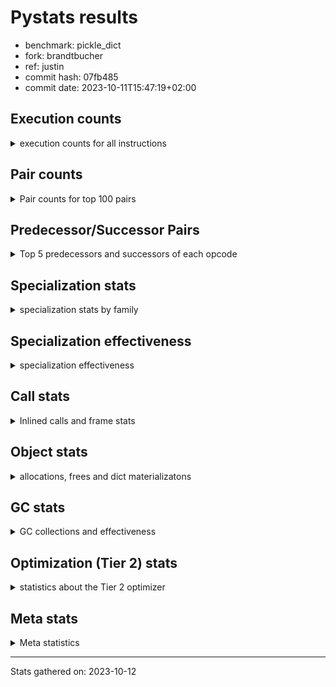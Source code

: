 
# Pystats results

- benchmark: pickle_dict
- fork: brandtbucher
- ref: justin
- commit hash: 07fb485
- commit date: 2023-10-11T15:47:19+02:00

## Execution counts

<details>
<summary> execution counts for all instructions </summary>

|Name | Count | Self | Cumulative | Miss ratio | 
|---|---:|---:|---:|---:|
| LOAD_FAST | 660 | 13.3% | 13.3% |  |
| PUSH_NULL | 600 | 12.1% | 25.4% |  |
| LOAD_ATTR_MODULE | 460 | 9.3% | 34.7% |  |
| POP_TOP | 360 | 7.3% | 41.9% |  |
| STORE_FAST | 300 | 6.0% | 48.0% |  |
| LOAD_FAST_LOAD_FAST | 300 | 6.0% | 54.0% |  |
| CALL_BUILTIN_FAST_WITH_KEYWORDS | 300 | 6.0% | 60.1% |  |
| CALL | 260 | 5.2% | 65.3% |  |
| LOAD_GLOBAL_MODULE | 220 | 4.4% | 69.8% |  |
| LOAD_DEREF | 180 | 3.6% | 73.4% |  |
| RETURN_VALUE | 120 | 2.4% | 75.8% |  |
| RESUME_CHECK | 120 | 2.4% | 78.2% |  |
| LOAD_GLOBAL | 120 | 2.4% | 80.6% |  |
| CALL_FUNCTION_EX | 120 | 2.4% | 83.1% |  |
| LOAD_ATTR | 100 | 2.0% | 85.1% |  |
| NOP | 60 | 1.2% | 86.3% |  |
| LOAD_GLOBAL_BUILTIN | 60 | 1.2% | 87.5% |  |
| LOAD_ATTR_WITH_HINT | 60 | 1.2% | 88.7% |  |
| LIST_EXTEND | 60 | 1.2% | 89.9% |  |
| GET_ITER | 60 | 1.2% | 91.1% |  |
| FOR_ITER_RANGE | 60 | 1.2% | 92.3% |  |
| ENTER_EXECUTOR | 60 | 1.2% | 93.5% |  |
| COPY_FREE_VARS | 60 | 1.2% | 94.8% |  |
| CALL_INTRINSIC_1 | 60 | 1.2% | 96.0% |  |
| CALL_BUILTIN_CLASS | 60 | 1.2% | 97.2% |  |
| BUILD_LIST | 60 | 1.2% | 98.4% |  |
| BINARY_OP_SUBTRACT_FLOAT | 60 | 1.2% | 99.6% |  |
| BINARY_OP | 20 | 0.4% | 100.0% |  |


</details>

## Pair counts

<details>
<summary> Pair counts for top 100 pairs </summary>

|Pair | Count | Self | Cumulative | 
|---|---:|---:|---:|
| LOAD_ATTR_MODULE PUSH_NULL | 460 | 9.3% | 9.3% |
| PUSH_NULL LOAD_FAST_LOAD_FAST | 300 | 6.0% | 15.3% |
| LOAD_FAST_LOAD_FAST CALL_BUILTIN_FAST_WITH_KEYWORDS | 300 | 6.0% | 21.4% |
| LOAD_FAST LOAD_ATTR_MODULE | 300 | 6.0% | 27.4% |
| CALL_BUILTIN_FAST_WITH_KEYWORDS POP_TOP | 300 | 6.0% | 33.5% |
| POP_TOP LOAD_FAST | 240 | 4.8% | 38.3% |
| STORE_FAST LOAD_FAST | 180 | 3.6% | 41.9% |
| PUSH_NULL CALL | 180 | 3.6% | 45.6% |
| PUSH_NULL LOAD_FAST | 120 | 2.4% | 48.0% |
| LOAD_DEREF PUSH_NULL | 120 | 2.4% | 50.4% |
| LOAD_GLOBAL_MODULE LOAD_ATTR_MODULE | 100 | 2.0% | 52.4% |
| STORE_FAST LOAD_GLOBAL_MODULE | 80 | 1.6% | 54.0% |
| LOAD_GLOBAL LOAD_GLOBAL_MODULE | 80 | 1.6% | 55.6% |
| RETURN_VALUE RETURN_VALUE | 60 | 1.2% | 56.9% |
| RESUME_CHECK LOAD_DEREF | 60 | 1.2% | 58.1% |
| POP_TOP NOP | 60 | 1.2% | 59.3% |
| POP_TOP ENTER_EXECUTOR | 60 | 1.2% | 60.5% |
| NOP LOAD_DEREF | 60 | 1.2% | 61.7% |
| LOAD_GLOBAL_MODULE STORE_FAST | 60 | 1.2% | 62.9% |
| LOAD_GLOBAL_MODULE LOAD_ATTR | 60 | 1.2% | 64.1% |
| LOAD_GLOBAL_BUILTIN LOAD_FAST | 60 | 1.2% | 65.3% |
| LOAD_FAST GET_ITER | 60 | 1.2% | 66.5% |
| LOAD_FAST CALL_FUNCTION_EX | 60 | 1.2% | 67.7% |
| LOAD_FAST BUILD_LIST | 60 | 1.2% | 69.0% |
| LOAD_DEREF LIST_EXTEND | 60 | 1.2% | 70.2% |
| LOAD_ATTR_WITH_HINT STORE_FAST | 60 | 1.2% | 71.4% |
| LOAD_ATTR LOAD_ATTR_MODULE | 60 | 1.2% | 72.6% |
| LIST_EXTEND CALL_INTRINSIC_1 | 60 | 1.2% | 73.8% |
| GET_ITER FOR_ITER_RANGE | 60 | 1.2% | 75.0% |
| FOR_ITER_RANGE STORE_FAST | 60 | 1.2% | 76.2% |
| COPY_FREE_VARS RESUME_CHECK | 60 | 1.2% | 77.4% |
| CALL_INTRINSIC_1 CALL_FUNCTION_EX | 60 | 1.2% | 78.6% |
| CALL_FUNCTION_EX RESUME_CHECK | 60 | 1.2% | 79.8% |
| CALL_FUNCTION_EX COPY_FREE_VARS | 60 | 1.2% | 81.0% |
| CALL_BUILTIN_CLASS STORE_FAST | 60 | 1.2% | 82.3% |
| CALL STORE_FAST | 60 | 1.2% | 83.5% |
| CALL POP_TOP | 60 | 1.2% | 84.7% |
| CALL LOAD_FAST | 60 | 1.2% | 85.9% |
| CALL CALL | 60 | 1.2% | 87.1% |
| BUILD_LIST LOAD_DEREF | 60 | 1.2% | 88.3% |
| BINARY_OP_SUBTRACT_FLOAT RETURN_VALUE | 60 | 1.2% | 89.5% |
| STORE_FAST LOAD_GLOBAL | 40 | 0.8% | 90.3% |
| RETURN_VALUE LOAD_GLOBAL | 40 | 0.8% | 91.1% |
| RESUME_CHECK LOAD_GLOBAL_BUILTIN | 40 | 0.8% | 91.9% |
| LOAD_FAST LOAD_ATTR_WITH_HINT | 40 | 0.8% | 92.7% |
| LOAD_FAST CALL_BUILTIN_CLASS | 40 | 0.8% | 93.5% |
| LOAD_FAST BINARY_OP_SUBTRACT_FLOAT | 40 | 0.8% | 94.4% |
| ENTER_EXECUTOR LOAD_GLOBAL_MODULE | 40 | 0.8% | 95.2% |
| RETURN_VALUE LOAD_GLOBAL_MODULE | 20 | 0.4% | 95.6% |
| RESUME_CHECK LOAD_GLOBAL | 20 | 0.4% | 96.0% |
| LOAD_GLOBAL LOAD_GLOBAL_BUILTIN | 20 | 0.4% | 96.4% |
| LOAD_GLOBAL LOAD_ATTR | 20 | 0.4% | 96.8% |
| LOAD_FAST LOAD_ATTR | 20 | 0.4% | 97.2% |
| LOAD_FAST CALL | 20 | 0.4% | 97.6% |
| LOAD_FAST BINARY_OP | 20 | 0.4% | 98.0% |
| LOAD_ATTR PUSH_NULL | 20 | 0.4% | 98.4% |
| LOAD_ATTR LOAD_ATTR_WITH_HINT | 20 | 0.4% | 98.8% |
| ENTER_EXECUTOR LOAD_GLOBAL | 20 | 0.4% | 99.2% |
| CALL CALL_BUILTIN_CLASS | 20 | 0.4% | 99.6% |
| BINARY_OP BINARY_OP_SUBTRACT_FLOAT | 20 | 0.4% | 100.0% |


</details>

## Predecessor/Successor Pairs

<details>
<summary> Top 5 predecessors and successors of each opcode </summary>

### GET_ITER

<details>
<summary> Successors and predecessors for GET_ITER </summary>

|Predecessors | Count | Percentage | 
|---|---:|---:|
| LOAD_FAST | 60 | 100.0% |

|Successors | Count | Percentage | 
|---|---:|---:|
| FOR_ITER_RANGE | 60 | 100.0% |


</details>

### NOP

<details>
<summary> Successors and predecessors for NOP </summary>

|Predecessors | Count | Percentage | 
|---|---:|---:|
| POP_TOP | 60 | 100.0% |

|Successors | Count | Percentage | 
|---|---:|---:|
| LOAD_DEREF | 60 | 100.0% |


</details>

### POP_TOP

<details>
<summary> Successors and predecessors for POP_TOP </summary>

|Predecessors | Count | Percentage | 
|---|---:|---:|
| CALL_BUILTIN_FAST_WITH_KEYWORDS | 300 | 83.3% |
| CALL | 60 | 16.7% |

|Successors | Count | Percentage | 
|---|---:|---:|
| LOAD_FAST | 240 | 66.7% |
| NOP | 60 | 16.7% |
| ENTER_EXECUTOR | 60 | 16.7% |


</details>

### PUSH_NULL

<details>
<summary> Successors and predecessors for PUSH_NULL </summary>

|Predecessors | Count | Percentage | 
|---|---:|---:|
| LOAD_ATTR_MODULE | 460 | 76.7% |
| LOAD_DEREF | 120 | 20.0% |
| LOAD_ATTR | 20 | 3.3% |

|Successors | Count | Percentage | 
|---|---:|---:|
| LOAD_FAST_LOAD_FAST | 300 | 50.0% |
| CALL | 180 | 30.0% |
| LOAD_FAST | 120 | 20.0% |


</details>

### RETURN_VALUE

<details>
<summary> Successors and predecessors for RETURN_VALUE </summary>

|Predecessors | Count | Percentage | 
|---|---:|---:|
| RETURN_VALUE | 60 | 50.0% |
| BINARY_OP_SUBTRACT_FLOAT | 60 | 50.0% |

|Successors | Count | Percentage | 
|---|---:|---:|
| RETURN_VALUE | 60 | 50.0% |
| LOAD_GLOBAL | 40 | 33.3% |
| LOAD_GLOBAL_MODULE | 20 | 16.7% |


</details>

### BINARY_OP

<details>
<summary> Successors and predecessors for BINARY_OP </summary>

|Predecessors | Count | Percentage | 
|---|---:|---:|
| LOAD_FAST | 20 | 100.0% |

|Successors | Count | Percentage | 
|---|---:|---:|
| BINARY_OP_SUBTRACT_FLOAT | 20 | 100.0% |


</details>

### BUILD_LIST

<details>
<summary> Successors and predecessors for BUILD_LIST </summary>

|Predecessors | Count | Percentage | 
|---|---:|---:|
| LOAD_FAST | 60 | 100.0% |

|Successors | Count | Percentage | 
|---|---:|---:|
| LOAD_DEREF | 60 | 100.0% |


</details>

### CALL

<details>
<summary> Successors and predecessors for CALL </summary>

|Predecessors | Count | Percentage | 
|---|---:|---:|
| PUSH_NULL | 180 | 69.2% |
| CALL | 60 | 23.1% |
| LOAD_FAST | 20 | 7.7% |

|Successors | Count | Percentage | 
|---|---:|---:|
| STORE_FAST | 60 | 23.1% |
| POP_TOP | 60 | 23.1% |
| LOAD_FAST | 60 | 23.1% |
| CALL | 60 | 23.1% |
| CALL_BUILTIN_CLASS | 20 | 7.7% |


</details>

### CALL_FUNCTION_EX

<details>
<summary> Successors and predecessors for CALL_FUNCTION_EX </summary>

|Predecessors | Count | Percentage | 
|---|---:|---:|
| LOAD_FAST | 60 | 50.0% |
| CALL_INTRINSIC_1 | 60 | 50.0% |

|Successors | Count | Percentage | 
|---|---:|---:|
| RESUME_CHECK | 60 | 50.0% |
| COPY_FREE_VARS | 60 | 50.0% |


</details>

### CALL_INTRINSIC_1

<details>
<summary> Successors and predecessors for CALL_INTRINSIC_1 </summary>

|Predecessors | Count | Percentage | 
|---|---:|---:|
| LIST_EXTEND | 60 | 100.0% |

|Successors | Count | Percentage | 
|---|---:|---:|
| CALL_FUNCTION_EX | 60 | 100.0% |


</details>

### COPY_FREE_VARS

<details>
<summary> Successors and predecessors for COPY_FREE_VARS </summary>

|Predecessors | Count | Percentage | 
|---|---:|---:|
| CALL_FUNCTION_EX | 60 | 100.0% |

|Successors | Count | Percentage | 
|---|---:|---:|
| RESUME_CHECK | 60 | 100.0% |


</details>

### ENTER_EXECUTOR

<details>
<summary> Successors and predecessors for ENTER_EXECUTOR </summary>

|Predecessors | Count | Percentage | 
|---|---:|---:|
| POP_TOP | 60 | 100.0% |

|Successors | Count | Percentage | 
|---|---:|---:|
| LOAD_GLOBAL_MODULE | 40 | 66.7% |
| LOAD_GLOBAL | 20 | 33.3% |


</details>

### LIST_EXTEND

<details>
<summary> Successors and predecessors for LIST_EXTEND </summary>

|Predecessors | Count | Percentage | 
|---|---:|---:|
| LOAD_DEREF | 60 | 100.0% |

|Successors | Count | Percentage | 
|---|---:|---:|
| CALL_INTRINSIC_1 | 60 | 100.0% |


</details>

### LOAD_ATTR

<details>
<summary> Successors and predecessors for LOAD_ATTR </summary>

|Predecessors | Count | Percentage | 
|---|---:|---:|
| LOAD_GLOBAL_MODULE | 60 | 60.0% |
| LOAD_GLOBAL | 20 | 20.0% |
| LOAD_FAST | 20 | 20.0% |

|Successors | Count | Percentage | 
|---|---:|---:|
| LOAD_ATTR_MODULE | 60 | 60.0% |
| PUSH_NULL | 20 | 20.0% |
| LOAD_ATTR_WITH_HINT | 20 | 20.0% |


</details>

### LOAD_DEREF

<details>
<summary> Successors and predecessors for LOAD_DEREF </summary>

|Predecessors | Count | Percentage | 
|---|---:|---:|
| RESUME_CHECK | 60 | 33.3% |
| NOP | 60 | 33.3% |
| BUILD_LIST | 60 | 33.3% |

|Successors | Count | Percentage | 
|---|---:|---:|
| PUSH_NULL | 120 | 66.7% |
| LIST_EXTEND | 60 | 33.3% |


</details>

### LOAD_FAST

<details>
<summary> Successors and predecessors for LOAD_FAST </summary>

|Predecessors | Count | Percentage | 
|---|---:|---:|
| POP_TOP | 240 | 36.4% |
| STORE_FAST | 180 | 27.3% |
| PUSH_NULL | 120 | 18.2% |
| LOAD_GLOBAL_BUILTIN | 60 | 9.1% |
| CALL | 60 | 9.1% |

|Successors | Count | Percentage | 
|---|---:|---:|
| LOAD_ATTR_MODULE | 300 | 45.5% |
| GET_ITER | 60 | 9.1% |
| CALL_FUNCTION_EX | 60 | 9.1% |
| BUILD_LIST | 60 | 9.1% |
| LOAD_ATTR_WITH_HINT | 40 | 6.1% |


</details>

### LOAD_FAST_LOAD_FAST

<details>
<summary> Successors and predecessors for LOAD_FAST_LOAD_FAST </summary>

|Predecessors | Count | Percentage | 
|---|---:|---:|
| PUSH_NULL | 300 | 100.0% |

|Successors | Count | Percentage | 
|---|---:|---:|
| CALL_BUILTIN_FAST_WITH_KEYWORDS | 300 | 100.0% |


</details>

### LOAD_GLOBAL

<details>
<summary> Successors and predecessors for LOAD_GLOBAL </summary>

|Predecessors | Count | Percentage | 
|---|---:|---:|
| STORE_FAST | 40 | 33.3% |
| RETURN_VALUE | 40 | 33.3% |
| RESUME_CHECK | 20 | 16.7% |
| ENTER_EXECUTOR | 20 | 16.7% |

|Successors | Count | Percentage | 
|---|---:|---:|
| LOAD_GLOBAL_MODULE | 80 | 66.7% |
| LOAD_GLOBAL_BUILTIN | 20 | 16.7% |
| LOAD_ATTR | 20 | 16.7% |


</details>

### STORE_FAST

<details>
<summary> Successors and predecessors for STORE_FAST </summary>

|Predecessors | Count | Percentage | 
|---|---:|---:|
| LOAD_GLOBAL_MODULE | 60 | 20.0% |
| LOAD_ATTR_WITH_HINT | 60 | 20.0% |
| FOR_ITER_RANGE | 60 | 20.0% |
| CALL_BUILTIN_CLASS | 60 | 20.0% |
| CALL | 60 | 20.0% |

|Successors | Count | Percentage | 
|---|---:|---:|
| LOAD_FAST | 180 | 60.0% |
| LOAD_GLOBAL_MODULE | 80 | 26.7% |
| LOAD_GLOBAL | 40 | 13.3% |


</details>

### BINARY_OP_SUBTRACT_FLOAT

<details>
<summary> Successors and predecessors for BINARY_OP_SUBTRACT_FLOAT </summary>

|Predecessors | Count | Percentage | 
|---|---:|---:|
| LOAD_FAST | 40 | 66.7% |
| BINARY_OP | 20 | 33.3% |

|Successors | Count | Percentage | 
|---|---:|---:|
| RETURN_VALUE | 60 | 100.0% |


</details>

### CALL_BUILTIN_CLASS

<details>
<summary> Successors and predecessors for CALL_BUILTIN_CLASS </summary>

|Predecessors | Count | Percentage | 
|---|---:|---:|
| LOAD_FAST | 40 | 66.7% |
| CALL | 20 | 33.3% |

|Successors | Count | Percentage | 
|---|---:|---:|
| STORE_FAST | 60 | 100.0% |


</details>

### CALL_BUILTIN_FAST_WITH_KEYWORDS

<details>
<summary> Successors and predecessors for CALL_BUILTIN_FAST_WITH_KEYWORDS </summary>

|Predecessors | Count | Percentage | 
|---|---:|---:|
| LOAD_FAST_LOAD_FAST | 300 | 100.0% |

|Successors | Count | Percentage | 
|---|---:|---:|
| POP_TOP | 300 | 100.0% |


</details>

### FOR_ITER_RANGE

<details>
<summary> Successors and predecessors for FOR_ITER_RANGE </summary>

|Predecessors | Count | Percentage | 
|---|---:|---:|
| GET_ITER | 60 | 100.0% |

|Successors | Count | Percentage | 
|---|---:|---:|
| STORE_FAST | 60 | 100.0% |


</details>

### LOAD_ATTR_MODULE

<details>
<summary> Successors and predecessors for LOAD_ATTR_MODULE </summary>

|Predecessors | Count | Percentage | 
|---|---:|---:|
| LOAD_FAST | 300 | 65.2% |
| LOAD_GLOBAL_MODULE | 100 | 21.7% |
| LOAD_ATTR | 60 | 13.0% |

|Successors | Count | Percentage | 
|---|---:|---:|
| PUSH_NULL | 460 | 100.0% |


</details>

### LOAD_ATTR_WITH_HINT

<details>
<summary> Successors and predecessors for LOAD_ATTR_WITH_HINT </summary>

|Predecessors | Count | Percentage | 
|---|---:|---:|
| LOAD_FAST | 40 | 66.7% |
| LOAD_ATTR | 20 | 33.3% |

|Successors | Count | Percentage | 
|---|---:|---:|
| STORE_FAST | 60 | 100.0% |


</details>

### LOAD_GLOBAL_BUILTIN

<details>
<summary> Successors and predecessors for LOAD_GLOBAL_BUILTIN </summary>

|Predecessors | Count | Percentage | 
|---|---:|---:|
| RESUME_CHECK | 40 | 66.7% |
| LOAD_GLOBAL | 20 | 33.3% |

|Successors | Count | Percentage | 
|---|---:|---:|
| LOAD_FAST | 60 | 100.0% |


</details>

### LOAD_GLOBAL_MODULE

<details>
<summary> Successors and predecessors for LOAD_GLOBAL_MODULE </summary>

|Predecessors | Count | Percentage | 
|---|---:|---:|
| STORE_FAST | 80 | 36.4% |
| LOAD_GLOBAL | 80 | 36.4% |
| ENTER_EXECUTOR | 40 | 18.2% |
| RETURN_VALUE | 20 | 9.1% |

|Successors | Count | Percentage | 
|---|---:|---:|
| LOAD_ATTR_MODULE | 100 | 45.5% |
| STORE_FAST | 60 | 27.3% |
| LOAD_ATTR | 60 | 27.3% |


</details>

### RESUME_CHECK

<details>
<summary> Successors and predecessors for RESUME_CHECK </summary>

|Predecessors | Count | Percentage | 
|---|---:|---:|
| COPY_FREE_VARS | 60 | 50.0% |
| CALL_FUNCTION_EX | 60 | 50.0% |

|Successors | Count | Percentage | 
|---|---:|---:|
| LOAD_DEREF | 60 | 50.0% |
| LOAD_GLOBAL_BUILTIN | 40 | 33.3% |
| LOAD_GLOBAL | 20 | 16.7% |


</details>


</details>

## Specialization stats

<details>
<summary> specialization stats by family </summary>

### BINARY_OP

<details>
<summary> specialization stats for BINARY_OP family </summary>

|Kind | Count | Ratio | 
|---|---|---|
|          hit |           60 | 75.0% |

#### Specialization attempts

| | Count | Ratio | 
|---|---:|---:|
| Success | 20 | 100.0% |
| Failure | 0 | 0.0% |

|Failure kind | Count | Ratio | 
|---|---:|---:|


</details>

### CALL

<details>
<summary> specialization stats for CALL family </summary>

|Kind | Count | Ratio | 
|---|---|---|
| specialization.deferred |          180 | 0.1% |
|          hit |       153660 | 99.8% |

#### Specialization attempts

| | Count | Ratio | 
|---|---:|---:|
| Success | 20 | 25.0% |
| Failure | 60 | 75.0% |

|Failure kind | Count | Ratio | 
|---|---:|---:|
| cfunc noargs | 60 | 100.0% |


</details>

### FOR_ITER

<details>
<summary> specialization stats for FOR_ITER family </summary>

|Kind | Count | Ratio | 
|---|---|---|
|          hit |           60 | 100.0% |


</details>

### LOAD_ATTR

<details>
<summary> specialization stats for LOAD_ATTR family </summary>

|Kind | Count | Ratio | 
|---|---|---|
| specialization.deferred |           20 | 0.0% |
|          hit |       153820 | 99.9% |

#### Specialization attempts

| | Count | Ratio | 
|---|---:|---:|
| Success | 80 | 100.0% |
| Failure | 0 | 0.0% |

|Failure kind | Count | Ratio | 
|---|---:|---:|


</details>

### LOAD_GLOBAL

<details>
<summary> specialization stats for LOAD_GLOBAL family </summary>

|Kind | Count | Ratio | 
|---|---|---|
| specialization.deferred |           20 | 5.0% |
|          hit |          280 | 70.0% |

#### Specialization attempts

| | Count | Ratio | 
|---|---:|---:|
| Success | 100 | 100.0% |
| Failure | 0 | 0.0% |

|Failure kind | Count | Ratio | 
|---|---:|---:|


</details>


</details>

## Specialization effectiveness

<details>
<summary> specialization effectiveness </summary>

|Instructions | Count | Ratio | 
|---|---:|---:|
| Basic | 3,060 | 61.7% |
| Not specialized | 500 | 10.1% |
| Specialized | 1,400 | 28.2% |

### Deferred by instruction

<details>
<summary> deferred by instruction </summary>

|Name | Count | Ratio | 
|---|---:|---:|
| CALL | 180 | 81.8% |
| LOAD_GLOBAL | 20 | 9.1% |
| LOAD_ATTR | 20 | 9.1% |
| UNPACK_SEQUENCE | 0 | 0.0% |
| TO_BOOL | 0 | 0.0% |
| STORE_SUBSCR | 0 | 0.0% |
| STORE_SLICE | 0 | 0.0% |
| STORE_FAST | 0 | 0.0% |
| STORE_ATTR | 0 | 0.0% |
| SEND | 0 | 0.0% |


</details>


</details>

## Call stats

<details>
<summary> Inlined calls and frame stats </summary>

| | Count | Ratio | 
|---|---:|---:|
| Calls to PyEval_EvalDefault | 0 | 0.0% |
| Calls to Python functions inlined | 120 | 100.0% |
| Calls via PyEval_EvalFrame (total) | 0 | 0.0% |
| Calls via PyEval_EvalFrame (vector) | 0 | 0.0% |
| Calls via PyEval_EvalFrame (generator) | 0 | 0.0% |
| Calls via PyEval_EvalFrame (legacy) | 0 | 0.0% |
| Calls via PyEval_EvalFrame (function vectorcall) | 0 | 0.0% |
| Calls via PyEval_EvalFrame (build class) | 0 | 0.0% |
| Calls via PyEval_EvalFrame (slot) | 0 | 0.0% |
| Calls via PyEval_EvalFrame (function ex) | 120 | 100.0% |
| Calls via PyEval_EvalFrame (api) | 0 | 0.0% |
| Calls via PyEval_EvalFrame (method) | 0 | 0.0% |
| Frames pushed | 120 | 100.0% |
| Frame objects created | 0 | 0.0% |


</details>

## Object stats

<details>
<summary> allocations, frees and dict materializatons </summary>

| | Count | Ratio | 
|---|---:|---:|
| Allocations from freelist | 220 | 0.0% |
| Frees to freelist | 180 |  |
| Allocations | 1,090,760 | 100.0% |
| Allocations to 512 bytes | 476,360 | 43.7% |
| Allocations to 4 kbytes | 307,200 | 28.2% |
| Allocations over 4 kbytes | 307,200 | 28.2% |
| Frees | 1,090,740 |  |
| New values | 0 |  |
| Interpreter increfs | 2,440 | 0.0% |
| Interpreter decrefs | 2,940 | 0.0% |
| Increfs | 31,487,560 | 100.0% |
| Decrefs | 31,809,920 | 100.0% |
| Materialize dict (on request) | 0 |  |
| Materialize dict (new key) | 0 |  |
| Materialize dict (too big) | 0 |  |
| Materialize dict (str subclass) | 0 |  |
| Dematerialize dict | 0 |  |
| Method cache hits | 153,630 |  |
| Method cache misses | 10 |  |
| Method cache collisions | 10 |  |
| Method cache dunder hits | 0 |  |
| Method cache dunder misses | 0 |  |


</details>

## GC stats

<details>
<summary> GC collections and effectiveness </summary>

|Generation | Collections | Objects collected | Object visits | 
|---:|---:|---:|---:|
| 0 | 0 | 0 | 0 |
| 1 | 0 | 0 | 0 |
| 2 | 0 | 0 | 0 |


</details>

## Optimization (Tier 2) stats

<details>
<summary> statistics about the Tier 2 optimizer </summary>

### Overall stats

<details>
<summary> overall stats </summary>

| | Count | Ratio | 
|---|---:|---:|
| Optimization attempts | 0 |  |
| Traces created | 0 |  |
| Traces executed | 0 |  |
| Uops executed | 0 | 0 |
| Trace stack overflow | 0 |  |
| Trace stack underflow | 0 |  |
| Trace too long | 0 |  |
| Trace too short | 0 |  |
| Inner loop found | 0 |  |
| Recursive call | 0 |  |


</details>

**Trace length histogram**

|Range | Count | Ratio | 
|---|---:|---:|
| <= 1 | 0 |  |

**Optimized trace length histogram**

|Range | Count | Ratio | 
|---|---:|---:|
| <= 1 | 0 |  |

**Trace run length histogram**

|Range | Count | Ratio | 
|---|---:|---:|
| <= 1 | 0 |  |

### Uop stats

<details>
<summary> uop stats </summary>

|Uop | Count | Self | Cumulative | 
|---|---:|---:|---:|


</details>

### Unsupported opcodes

<details>
<summary> unsupported opcodes </summary>

|Opcode | Count | 
|---|---|


</details>


</details>

## Meta stats

<details>
<summary> Meta statistics </summary>

| | Count | 
|---|---:|
| Number of data files | 20 |


</details>

---
Stats gathered on: 2023-10-12
